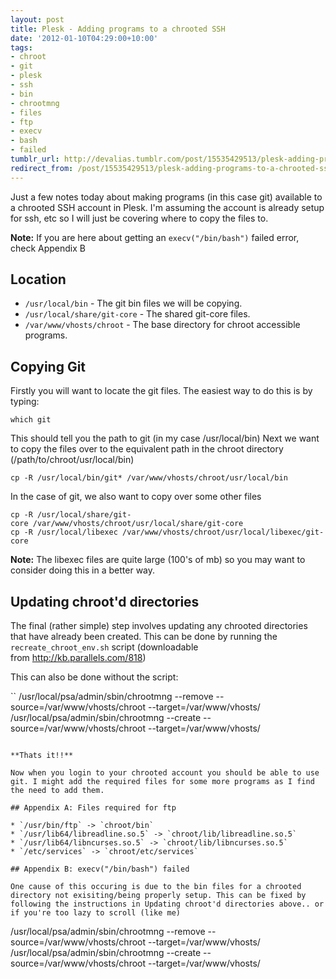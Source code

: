 ```yaml
---
layout: post
title: Plesk - Adding programs to a chrooted SSH
date: '2012-01-10T04:29:00+10:00'
tags:
- chroot
- git
- plesk
- ssh
- bin
- chrootmng
- files
- ftp
- execv
- bash
- failed
tumblr_url: http://devalias.tumblr.com/post/15535429513/plesk-adding-programs-to-a-chrooted-ssh
redirect_from: /post/15535429513/plesk-adding-programs-to-a-chrooted-ssh
---
```

Just a few notes today about making programs (in this case git) available to a chrooted SSH account in Plesk. I'm assuming the account is already setup for ssh, etc so I will just be covering where to copy the files to.

**Note:** If you are here about getting an `execv("/bin/bash")` failed error, check Appendix B

## Location

* `/usr/local/bin` - The git bin files we will be copying.
* `/usr/local/share/git-core` - The shared git-core files.
* `/var/www/vhosts/chroot` - The base directory for chroot accessible programs.

## Copying Git

Firstly you will want to locate the git files. The easiest way to do this is by typing:

```
which git
```

This should tell you the path to git (in my case /usr/local/bin) Next we want to copy the files over to the equivalent path in the chroot directory (/path/to/chroot/usr/local/bin)

```
cp -R /usr/local/bin/git* /var/www/vhosts/chroot/usr/local/bin
```

In the case of git, we also want to copy over some other files

```
cp -R /usr/local/share/git-core /var/www/vhosts/chroot/usr/local/share/git-core
cp -R /usr/local/libexec /var/www/vhosts/chroot/usr/local/libexec/git-core
```

**Note:** The libexec files are quite large (100's of mb) so you may want to consider doing this in a better way.

## Updating chroot'd directories

The final (rather simple) step involves updating any chrooted directories that have already been created. This can be done by running the `recreate_chroot_env.sh` script (downloadable from http://kb.parallels.com/818)

This can also be done without the script:

``
/usr/local/psa/admin/sbin/chrootmng --remove --source=/var/www/vhosts/chroot --target=/var/www/vhosts/<domain name>
/usr/local/psa/admin/sbin/chrootmng --create --source=/var/www/vhosts/chroot --target=/var/www/vhosts/<domain name>
```

**Thats it!!**

Now when you login to your chrooted account you should be able to use git. I might add the required files for some more programs as I find the need to add them.

## Appendix A: Files required for ftp

* `/usr/bin/ftp` -> `chroot/bin`
* `/usr/lib64/libreadline.so.5` -> `chroot/lib/libreadline.so.5`
* `/usr/lib64/libncurses.so.5` -> `chroot/lib/libncurses.so.5`
* `/etc/services` -> `chroot/etc/services`

## Appendix B: execv("/bin/bash") failed

One cause of this occuring is due to the bin files for a chrooted directory not exisiting/being properly setup. This can be fixed by following the instructions in Updating chroot'd directories above.. or if you're too lazy to scroll (like me)

```
/usr/local/psa/admin/sbin/chrootmng --remove --source=/var/www/vhosts/chroot --target=/var/www/vhosts/<domain name>
/usr/local/psa/admin/sbin/chrootmng --create --source=/var/www/vhosts/chroot --target=/var/www/vhosts/<domain name>
```